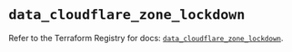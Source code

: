 # `data_cloudflare_zone_lockdown`

Refer to the Terraform Registry for docs: [`data_cloudflare_zone_lockdown`](https://registry.terraform.io/providers/cloudflare/cloudflare/5.4.0/docs/data-sources/zone_lockdown).
